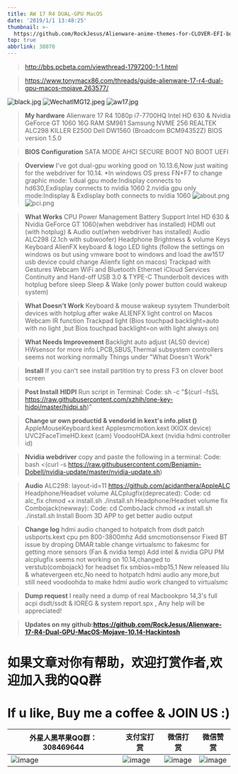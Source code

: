 ```yaml
---
title: AW 17 R4 DUAL-GPU MacOS
date: '2019/1/1 13:48:25'
thumbnail: >-
  https://github.com/RockJesus/Alienware-anime-themes-for-CLOVER-EFI-bootloader/blob/master/screenshots/alienwareb.gif?raw=true
top: true
abbrlink: 38070
---
```


>http://bbs.pcbeta.com/viewthread-1797200-1-1.html

>https://www.tonymacx86.com/threads/guide-alienware-17-r4-dual-gpu-macos-mojave.263577/

![black.jpg](https://upload-images.jianshu.io/upload_images/15836855-72d2a9b165783b77.jpg?imageMogr2/auto-orient/strip%7CimageView2/2/w/1240)
![WechatIMG12.jpeg](https://upload-images.jianshu.io/upload_images/15836855-d9517c5492cd8da3.jpeg?imageMogr2/auto-orient/strip%7CimageView2/2/w/1240)
![aw17.jpg](https://upload-images.jianshu.io/upload_images/15836855-c39e6a33c93bbe15.jpg?imageMogr2/auto-orient/strip%7CimageView2/2/w/1240)



>**My hardware**
Alienware 17 R4
1080p
i7-7700HQ
Intel HD 630 & Nvidia GeForce GT 1060
16G RAM
SM961 Samsung NVME 256
REALTEK ALC298
KILLER E2500
Dell DW1560 (Broadcom BCM94352Z)
BIOS version 1.5.0


>**BIOS Configuration**
SATA MODE AHCI
SECURE BOOT NO
BOOT UEFI


>**Overview**
I've got dual-gpu working good on 10.13.6,Now just waiting for the webdriver for 10.14.
*In windows OS press FN+F7 to change graphic mode:
1.dual gpu mode:Indisplay connects to hd630,Exdisplay connects to nvidia 1060
2.nvidia gpu only mode:Indisplay & Exdisplay both connects to nvidia 1060
![about.png](https://upload-images.jianshu.io/upload_images/15836855-a87e2d31ac389301.png?imageMogr2/auto-orient/strip%7CimageView2/2/w/1240)
![pci.png](https://upload-images.jianshu.io/upload_images/15836855-d21ddbae414e4f32.png?imageMogr2/auto-orient/strip%7CimageView2/2/w/1240)


>**What Works**
CPU Power Management
Battery Support
Intel HD 630 & Nvidia GeForce GT 1060(when webdriver has installed)
HDMI out (with hotplug) & Audio out(when webdriver has installed)
Audio ALC298 (2.1ch with subwoofer)
Headphone
Brightness & volume Keys
Keyboard
AlienFX keyboard & logo LED lights (follow the settings on windows os but using vmware boot to windows and load the aw1517 usb device could change Alienfx light on macos)
Trackpad with Gestures
Webcam
WiFi and Bluetooth
Ethernet
iCloud Services
Continuity and Hand-off
USB 3.0 & TYPE-C
Thunderbolt devices with hotplug before sleep
Sleep & Wake (only power button could wakeup system)

>**What Doesn't Work**
Keyboard & mouse wakeup sysytem
Thunderbolt devices with hotplug after wake
ALIENFX light control on Macos
Webcam IR function
Trackpad light (Bios touchpad backlight=auto with no light ,but Bios touchpad backlight=on with light always on)

>**What Needs Improvement**
Backlight auto adjust (ALS0 device)
HWsensor for more info
LPCB,SBUS,Thermal subsystem controllers seems not working normally
Things under "What Doesn't Work"

>**Install**
If you can't see install partition try to press F3 on clover boot screen

>**Post Install**
**HIDPI**
Run script in Terminal:
Code:
sh -c "$(curl -fsSL https://raw.githubusercontent.com/xzhih/one-key-hidpi/master/hidpi.sh)"

>**Change ur own productid & vendorid in kext's info.plist ()**
AppleMouseKeyboard.kext
Applesmcmotion.kext (KIOX device)
UVC2FaceTimeHD.kext (cam)
VoodooHDA.kext (nvidia hdmi controller id)

>**Nvidia webdriver**
copy and paste the following in a terminal:
Code:
bash <(curl -s https://raw.githubusercontent.com/Benjamin-Dobell/nvidia-update/master/nvidia-update.sh)

>**Audio**
ALC298: layout-id=11 https://github.com/acidanthera/AppleALC
Headphone/Headset volume ALCplugfix(deprecated):
Code:
cd alc_fix
chmod +x install.sh
./install.sh
Headphone/Headset volume fix Combojack(newway):
Code:
cd ComboJack
chmod +x install.sh
./install.sh
Install Boom 3D APP to get better audio output



>**Change log**
hdmi audio changed to hotpatch from dsdt patch
usbports.kext
cpu pm 800-3800mhz
Add smcmotionsensor
Fixed BT issue by droping DMAR table
change virtualsmc to fakesmc for getting more sensors (Fan & nvidia temp)
Add intel & nvidia GPU PM
alcplugfix seems not working on 10.14,changed to verstub(combojack) for headset fix
smbios=mbp15,1
New released lilu & whatevergeen etc,No need to hotpatch hdmi audio any more,but still need voodoohda to make hdmi audio work
changed to virtualsmc

>**Dump request**
I really need a dump of real Macbookpro 14,3's full acpi dsdt/ssdt & IOREG & system report.spx , Any help will be appreciated!

>**Updates on my github:https://github.com/RockJesus/Alienware-17-R4-Dual-GPU-MacOS-Mojave-10.14-Hackintosh**


# 如果文章对你有帮助，欢迎打赏作者,欢迎加入我的QQ群 
# If u like, Buy me a coffee & JOIN US :)
| 外星人黑苹果QQ群：308469644                                                                                                                                                              | 支付宝打赏                                                                                                                                                              | 微信打赏                                                                                                                                                              |  微信赞赏                                                                                                                                                              | 
| ----------------------------------------------------------   | ----------------------------------------------------------   | ----------------------------------------------------------   |  ----------------------------------------------------------   | 
| ![image](https://github.com/RockJesus/Alienware-17-R4-Dual-GPU-MacOS-Mojave-10.14-Hackintosh/blob/master/qq.png?raw=true) | ![image](https://github.com/RockJesus/Alienware-17-R4-I7-7700HQ-MacOS-High-Sierra/blob/master/zfb.jpeg) | ![image](https://github.com/RockJesus/Alienware-17-R4-I7-7700HQ-MacOS-High-Sierra/blob/master/wx.jpeg) | ![image](https://github.com/RockJesus/Alienware-17-R4-Dual-GPU-MacOS-10.15-14-13-Hackintosh/blob/master/zsm.png?raw=true) |

